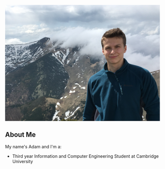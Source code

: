 ![Profile Picture](img/profile_pic.jpg)

## About Me

My name's Adam and I'm a:
- Third year Information and Computer Engineering Student at Cambridge University